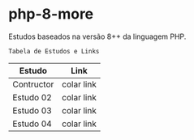 # php-8-more

Estudos baseados na versão 8++ da linguagem PHP.

<code>Tabela de Estudos e Links</code>

<table>
  <thead>
    <tr>
      <th>Estudo</th>
      <th>Link</th>
    </tr>
  </thead>
  <tbody>
    <tr>
      <td>Contructor</td>
      <td>colar link</td>
    </tr>
    <tr>
      <td>Estudo 02</td>
      <td>colar link</td>
    </tr>
    <tr>
      <td>Estudo 03</td>
      <td>colar link</td>
    </tr>
    <tr>
      <td>Estudo 04</td>
      <td>colar link</td>
    </tr>
  </tbody>
</table>

